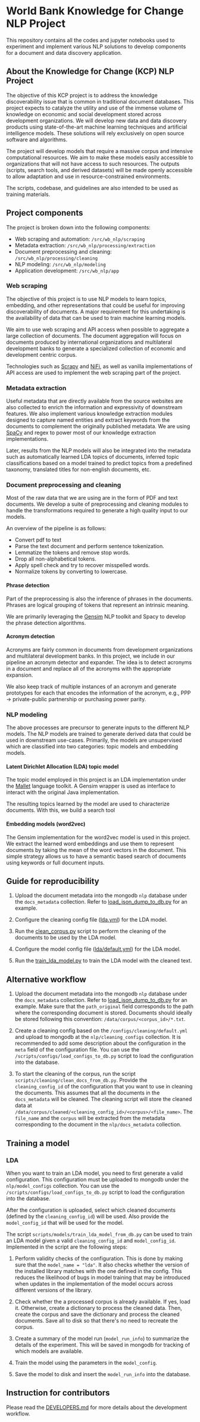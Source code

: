 # World Bank Knowledge for Change NLP Project

This repository contains all the codes and jupyter notebooks used to experiment and implement various NLP solutions to develop components for a document and data discovery application.

## About the Knowledge for Change (KCP) NLP Project

The objective of this KCP project is to address the knowledge discoverability issue that is common in traditional document databases. This project expects to catalyze the utility and use of the immense volume of knowledge on economic and social development stored across development organizations.  We will develop new data and data discovery products using state-of-the-art machine learning techniques and artificial intelligence models. These solutions will rely exclusively on open source software and algorithms.

The project will develop models that require a massive corpus and intensive computational resources. We aim to make these models easily accessible to organizations that will not have access to such resources. The outputs (scripts, search tools, and derived datasets) will be made openly accessible to allow adaptation and use in resource-constrained environments.

The scripts, codebase, and guidelines are also intended to be used as training materials.
<!--
### Addressable use cases

#### Search by topic composition

An environment economist is tasked to write a report on the impact of climate change on poverty. To address the “cold start” problem, s/he searches the World Bank document repository by setting thresholds on this specific combination of topics. The output of the topic models tells us that the share of topic 27 “climate change” in the available documents  ranges from 0 to 95%, and that the share of topic 12 “poverty” ranges from 0 to 52%. Setting a threshold on each topic (e.g., respectively 30% and 20%) will identify documents that cover both significantly (documents that are “at least” 30% about climate change and 20% about poverty). This approach returns more relevant documents, and a more relevant ranking of these documents, than what a keyword-based search, or filtering based on documents tags , would return. Additional filters (by country, year, others) could be applied as relevant.

![search-by-topic-composition](/docs/_static/img/search-by-topic-composition.png) -->

## Project components

The project is broken down into the following components:

- Web scraping and automation: `/src/wb_nlp/scraping`
- Metadata extraction: `/src/wb_nlp/processing/extraction`
- Document preprocessing and cleaning: `/src/wb_nlp/processing/cleaning`
- NLP modeling: `/src/wb_nlp/modeling`
- Application development: `/src/wb_nlp/app`

### Web scraping

The objective of this project is to use NLP models to learn topics, embedding, and other representations that could be useful for improving discoverability of documents. A major requirement for this undertaking is the availability of data that can be used to train machine learning models.

We aim to use web scraping and API access when possible to aggregate a large collection of documents. The document aggregation will focus on documents produced by international organizations and multilateral development banks to generate a specialized collection of economic and development centric corpus.

Technologies such as [Scrapy](https://scrapy.org/) and [NiFi](https://nifi.apache.org/), as well as vanilla implementations of API access are used to implement the web scraping part of the project.

### Metadata extraction

Useful metadata that are directly available from the source websites are also collected to enrich the information and expressivity of downstream features. We also implement various knowledge extraction modules designed to capture named entities and extract keywords from the documents to complement the originally published metadata. We are using [SpaCy](https://spacy.io/) and regex to power most of our knowledge extraction implementations.

Later, results from the NLP models will also be integrated into the metadata such as automatically learned LDA topics of documents, inferred topic classifications based on a model trained to predict topics from a predefined taxonomy, translated titles for non-english documents, etc.

### Document preprocessing and cleaning

Most of the raw data that we are using are in the form of PDF and text documents. We develop a suite of preprocessing and cleaning modules to handle the transformations required to generate a high quality input to our models.

An overview of the pipeline is as follows:
- Convert pdf to text
- Parse the text document and perform sentence tokenization.
- Lemmatize the tokens and remove stop words.
- Drop all non-alphabetical tokens.
- Apply spell check and try to recover misspelled words.
- Normalize tokens by converting to lowercase.

#### Phrase detection

Part of the preprocessing is also the inference of phrases in the documents. Phrases are logical grouping of tokens that represent an intrinsic meaning.

We are primarily leveraging the [Gensim](https://radimrehurek.com/gensim/) NLP toolkit and Spacy to develop the phrase detection algorithms.

#### Acronym detection

Acronyms are fairly common in documents from development organizations and multilateral development banks. In this project, we include in our pipeline an acronym detector and expander. The idea is to detect acronyms in a document and replace all of the acronyms with the appropriate expansion.

We also keep track of multiple instances of an acronym and generate prototypes for each that encodes the information of the acronym, e.g., PPP -> private-public partnership or purchasing power parity.

### NLP modeling

The above processes are precursor to generate inputs to the different NLP models. The NLP models are trained to generate derived data that could be used in downstream use-cases. Primarily, the models are unsupervised which are classified into two categories: topic models and embedding models.

#### Latent Dirichlet Allocation (LDA) topic model

The topic model employed in this project is an LDA implementation under the [Mallet](http://mallet.cs.umass.edu/topics.php) language toolkit. A Gensim wrapper is used as interface to interact with the original Java implementation.

The resulting topics learned by the model are used to characterize documents. With this, we build a search tool

#### Embedding models (word2vec)

The Gensim implementation for the word2vec model is used in this project. We extract the learned word embeddings and use them to represent documents by taking the mean of the word vectors in the document. This simple strategy allows us to have a semantic based search of documents using keywords or full document inputs.

## Guide for reproducibility

1. Upload the document metadata into the mongodb `nlp` database under the `docs_metadata` collection. Refer to [load_json_dump_to_db.py](/scripts/metadata/load_json_dump_to_db.py) for an example.

2. Configure the cleaning config file ([lda.yml](/configs/cleaning/lda.yml)) for the LDA model.

3. Run the [clean_corpus.py](/scripts/cleaning/clean_corpus.py) script to perform the cleaning of the documents to be used by the LDA model.

4. Configure the model config file ([lda/default.yml](/configs/models/lda/default.yml)) for the LDA model.

5. Run the [train_lda_model.py](/scripts/models/train_lda_model.py) to train the LDA model with the cleaned text.


## Alternative workflow

1. Upload the document metadata into the mongodb `nlp` database under the `docs_metadata` collection. Refer to [load_json_dump_to_db.py](/scripts/metadata/load_json_dump_to_db.py) for an example. Make sure that the `path_original` field corresponds to the path where the corresponding document is stored. Documents should ideally be stored following this convention: `/data/corpus/<corpus_id>/*.txt`.

2. Create a cleaning config based on the `/configs/cleaning/default.yml` and upload to mongodb at the `nlp/cleaning_configs` collection. It is recommended to add some description about the configuration in the `meta` field of the configuration file. You can use the `/scripts/configs/load_configs_to_db.py` script to load the configuration into the database.

3. To start the cleaning of the corpus, run the script `scripts/cleaning/clean_docs_from_db.py`. Provide the `cleaning_config_id` of the configuration that you want to use in cleaning the documents. This assumes that all the documents in the `docs_metadata` will be cleaned. The cleaning script will store the cleaned data at `/data/corpus/cleaned/<cleaning_config_id>/<corpus>/<file_name>`. The `file_name` and the `corpus` will be extracted from the metadata corresponding to the document in the `nlp/docs_metadata` collection.

## Training a model

### LDA

When you want to train an LDA model, you need to first generate a valid configuration. This configuration must be uploaded to mongodb under the `nlp/model_configs` collection. You can use the `/scripts/configs/load_configs_to_db.py` script to load the configuration into the database.

After the configuration is uploaded, select which cleaned documents (defined by the `cleaning_config_id`) will be used. Also provide the `model_config_id` that will be used for the model.

The script `scripts/models/train_lda_model_from_db.py` can be used to train an LDA model given a valid `cleaning_config_id` and `model_config_id`. Implemented in the script are the following steps:

1. Perform validity checks of the configuration. This is done by making sure that the `model_name = "lda"`. It also checks whether the version of the installed library matches with the one defined in the config. This reduces the likelihood of bugs in model training that may be introduced when updates in the implementation of the model occurs across different versions of the library.

2. Check whether the a processed corpus is already available. If yes, load it. Otherwise, create a dictionary to process the cleaned data. Then, create the corpus and save the dictionary and process the cleaned documents. Save all to disk so that there's no need to recreate the corpus.

3. Create a summary of the model run (`model_run_info`) to summarize the details of the experiment. This will be saved in mongodb for tracking of which models are available.

4. Train the model using the parameters in the `model_config`.

5. Save the model to disk and insert the `model_run_info` into the database.


## Instruction for contributors

Please read the [DEVELOPERS.md](/DEVELOPERS.md) for more details about the development workflow.
